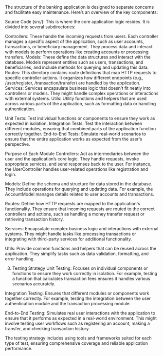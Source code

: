 The structure of the banking application is designed to separate concerns and facilitate easy maintenance. Here’s an overview of the key components:

Source Code (src/): This is where the core application logic resides. It is divided into several subdirectories:

Controllers: These handle the incoming requests from users. Each controller manages a specific aspect of the application, such as user accounts, transactions, or beneficiary management. They process data and interact with models to perform operations like creating accounts or processing transfers.
Models: These define the data structures and interact with the database. Models represent entities such as users, transactions, and beneficiaries, and include methods for querying and updating this data.
Routes: This directory contains route definitions that map HTTP requests to specific controller actions. It organizes how different endpoints (e.g., /user/register, /transaction/transfer) are handled by the application.
Services: Services encapsulate business logic that doesn't fit neatly into controllers or models. They might handle complex operations or interactions with external systems.
Utils: Utility functions and helpers that are used across various parts of the application, such as formatting data or handling authentication.


Unit Tests: Test individual functions or components to ensure they work as expected in isolation.
Integration Tests: Test the interaction between different modules, ensuring that combined parts of the application function correctly together.
End-to-End Tests: Simulate real-world scenarios to ensure that the entire application works as expected from the user's perspective.

Purpose of Each Module
Controllers: Act as intermediaries between the user and the application’s core logic. They handle requests, invoke appropriate services, and send responses back to the user. For instance, the UserController handles user-related operations like registration and login.

Models: Define the schema and structure for data stored in the database. They include operations for querying and updating data. For example, the AccountModel manages details related to user accounts and transactions.

Routes: Define how HTTP requests are mapped to the application's functionality. They ensure that incoming requests are routed to the correct controllers and actions, such as handling a money transfer request or retrieving transaction history.

Services: Encapsulate complex business logic and interactions with external systems. They might handle tasks like processing transactions or integrating with third-party services for additional functionality.

Utils: Provide common functions and helpers that can be reused across the application. They simplify tasks such as data validation, formatting, and error handling.

3. Testing Strategy
Unit Testing: Focuses on individual components or functions to ensure they work correctly in isolation. For example, testing a function that calculates transaction fees ensures it handles various scenarios accurately.

Integration Testing: Ensures that different modules or components work together correctly. For example, testing the integration between the user authentication module and the transaction processing module.

End-to-End Testing: Simulates real user interactions with the application to ensure that it performs as expected in a real-world environment. This might involve testing user workflows such as registering an account, making a transfer, and checking transaction history.

The testing strategy includes using tools and frameworks suited for each type of test, ensuring comprehensive coverage and reliable application performance.

